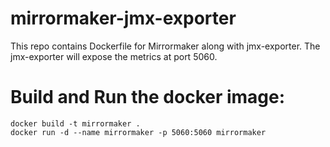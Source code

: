 # mirrormaker-jmx-exporter

This repo contains Dockerfile for Mirrormaker along with jmx-exporter. The jmx-exporter will expose the metrics at port 5060.

# Build and Run the docker image:

```
docker build -t mirrormaker .
docker run -d --name mirrormaker -p 5060:5060 mirrormaker
```